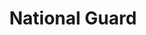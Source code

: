 ---
# This topic lives at
# https://digital.gov/topics/national-guard

# Topic Title
title: "National Guard"

# description — keep it short and clear
# summary: ""

# Weight
weight: 1

# For more information on managing topics,
# see https://github.com/GSA/digitalgov.gov/wiki/topics
---